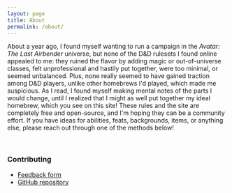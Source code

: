 ```yaml
---
layout: page
title: About
permalink: /about/
---
```


About a year ago, I found myself wanting to run a campaign in the *Avatar: The Last Airbender* universe, but none of the D&D rulesets I found online appealed to me: they ruined the flavor by adding magic or out-of-universe classes, felt unprofessional and hastily put together, were too minimal, or seemed unbalanced. Plus, none really seemed to have gained traction among D&D players, unlike other homebrews I'd played, which made me suspicious. As I read, I found myself making mental notes of the parts I would change, until I realized that I might as well put together my ideal homebrew, which you see on this site!
These rules and the site are completely free and open-source, and I'm hoping they can be a community effort. If you have ideas for abilities, feats, backgrounds, items, or anything else, please reach out through one of the methods below!

<br/>

<h3 class="default-header">Contributing</h3>

- <a href='https://forms.gle/H2VMopAN7gtaRrG5A' target="_blank">Feedback form</a>
- <a href='https://github.com/nglaeser/benders5e/' target="_blank">GitHub repository</a>